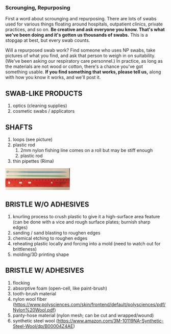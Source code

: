 ### Scrounging, Repurposing

First a word about scrounging and repurposing. There are lots of swabs used for various things floating around hospitals, outpatient clinics, private practices, and so on. **Be creative and ask everyone you know. That's what we've been doing and it's gotten us thousands of swabs.** This is a stopgap at best, but every swab counts.

Will a repurposed swab work? Find someone who uses NP swabs, take pictures of what you find, and ask that person to weigh in on suitability. (We've been asking our respiratory care personnel.) In practice, as long as the materials are not wood or cotton, there's a chance you've got something usable. **If you find something that works, please tell us,** along with how you know it works, and we'll post it.

SWAB-LIKE PRODUCTS
----------------------------------
1) optics (cleaning supplies)
2) cosmetic swabs / applicators
<!-- 3) all the research Ofer and Pavel have done -->

SHAFTS
------------
1) loops (see picture)
2) plastic rod
   1) 2mm nylon fishing line
       comes on a roll but may be stiff enough
   2) plastic rod
3) thin pipettes (Rima)

<img src="../img/microbiology-loop.png" width=40%>

BRISTLE W/O ADHESIVES
--------------------------------------
1) knurling process to crush plastic to give it a high-surface area feature (can be done with a vice and rough surface plates;  burnish sharp edges)
2) sanding / sand blasting to roughen edges
3) chemical etching to roughen edges
4) reheating plastic locally and forcing into a mold (need to watch out for brittleness)
5) molding/3D printing shape
 
BRISTLE W/ ADHESIVES
-----------------------------------
1) flocking
2) absorptive foam  (open-cell, like paint-brush)
3) tooth-brush material
4) nylon wool fiber (https://www.polysciences.com/skin/frontend/default/polysciences/pdf/Nylon%20Wool.pdf)
5) panty-hose material (nylon mesh; can be cut and wrapped/wound)
6) synthetic steel wool (https://www.amazon.com/3M-10119NA-Synthetic-Steel-Wool/dp/B00004Z4AE)